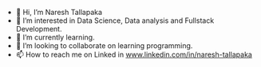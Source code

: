 - 👋 Hi, I’m Naresh Tallapaka
- 👀 I’m interested in Data Science, Data analysis and Fullstack Development.
- 🌱 I’m currently learning.
- 💞️ I’m looking to collaborate on learning programming.
- 📫 How to reach me on Linked in www.linkedin.com/in/naresh-tallapaka

<!---
Naresh7093/Naresh7093 is a ✨ special ✨ repository because its `README.md` (this file) appears on your GitHub profile.
You can click the Preview link to take a look at your changes.
--->
